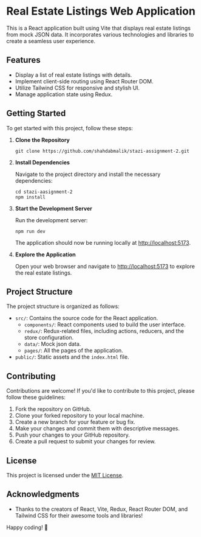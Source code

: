 # Real Estate Listings Web Application

This is a React application built using Vite that displays real estate listings from mock JSON data. It incorporates various technologies and libraries to create a seamless user experience.

## Features

- Display a list of real estate listings with details.
- Implement client-side routing using React Router DOM.
- Utilize Tailwind CSS for responsive and stylish UI.
- Manage application state using Redux.

## Getting Started

To get started with this project, follow these steps:

1. **Clone the Repository**

   ```shell
   git clone https://github.com/shahdabmalik/stazi-assignment-2.git
   ```

2. **Install Dependencies**

   Navigate to the project directory and install the necessary dependencies:

   ```shell
   cd stazi-aasignment-2
   npm install
   ```

3. **Start the Development Server**

   Run the development server:

   ```shell
   npm run dev
   ```

   The application should now be running locally at [http://localhost:5173](http://localhost:5173).

4. **Explore the Application**

   Open your web browser and navigate to [http://localhost:5173](http://localhost:5173) to explore the real estate listings.

## Project Structure

The project structure is organized as follows:

- `src/`: Contains the source code for the React application.
  - `components/`: React components used to build the user interface.
  - `redux/`: Redux-related files, including actions, reducers, and the store configuration.
  - `data/`: Mock json data.
  - `pages/`: All the pages of the application.
- `public/`: Static assets and the `index.html` file.

## Contributing

Contributions are welcome! If you'd like to contribute to this project, please follow these guidelines:

1. Fork the repository on GitHub.
2. Clone your forked repository to your local machine.
3. Create a new branch for your feature or bug fix.
4. Make your changes and commit them with descriptive messages.
5. Push your changes to your GitHub repository.
6. Create a pull request to submit your changes for review.

## License

This project is licensed under the [MIT License](LICENSE).

## Acknowledgments

- Thanks to the creators of React, Vite, Redux, React Router DOM, and Tailwind CSS for their awesome tools and libraries!

Happy coding! 🚀